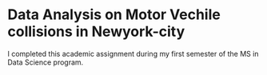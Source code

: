 # Data Analysis on Motor Vechile collisions in Newyork-city
I completed this academic assignment during my first semester of the MS in Data Science program.


